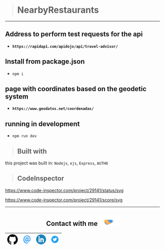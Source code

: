 > # NearbyRestaurants
---
## Address to perform test requests for the api
*   **`https://rapidapi.com/apidojo/api/travel-advisor/`**

## Install from package.json
* `npm i`

## page with coordinates based on the geodetic system
*   **`https://www.geodatos.net/coordenadas/`**

## running in development
* `npm run dev`

> ## Built with
this project was built in: `Nodejs`, `ejs`, `Express`, `AUTH0`

> ## CodeInspector

https://www.code-inspector.com/project/29141/status/svg

https://www.code-inspector.com/project/29141/score/svg

---

<div align="center">

<h2>
    Contact with me<img src="https://github.com/ricardo1470/ricardo1470/blob/master/img/Handshake.gif" height="32px">
</h2>

| [<img src="https://github.com/ricardo1470/ricardo1470/blob/master/img/GitHub.png" alt="Github logo" width="34">](https://github.com/ricardo1470/README/blob/master/README.md) | [<img src="https://github.com/ricardo1470/ricardo1470/blob/master/img/email.png" alt="email logo" height="32">](mailto:ricardo.alfonso.camayo@gmail.com) | [<img src="https://github.com/ricardo1470/ricardo1470/blob/master/img/linkedin-icon.png" alt="Linkedin Logo" width="32">](https://www.linkedin.com/in/ricardo-alfonso-camayo/) | [<img src="https://github.com/ricardo1470/ricardo1470/blob/master/img/twitter.png" alt="Twitter Logo" width="30">](https://twitter.com/RICARDO1470) |
|:---:|:---:|:---:|:---:|
